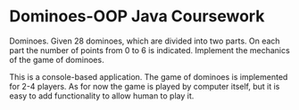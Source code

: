# Dominoes-OOP Java Coursework

Dominoes. Given 28 dominoes, which are divided into two
parts. On each part the number of points from 0 to 6 is indicated.
Implement the mechanics of the game of dominoes.

This is a console-based application. The game of dominoes is implemented for 2-4 players. 
As for now the game is played by computer itself, but it is easy to add functionality to allow human to play it.
